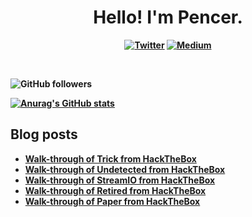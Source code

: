 <p>
  <h1 align="center"><b>Hello! I'm Pencer.</h1>
</p>
<p align="center">
 <a href="https://twitter.com/pencer_io"><img src="https://img.shields.io/badge/twitter-%231DA1F2.svg?&style=for-the-badge&logo=twitter&logoColor=white" alt="Twitter"  /></a>
 <a href="https://pencer.medium.com"><img src="https://img.shields.io/badge/medium-%2312100E.svg?&style=for-the-badge&logo=medium&logoColor=white" alt="Medium" /></a>
</p>
<br />

![GitHub followers](https://img.shields.io/github/followers/pencer-io?style=social)

[![Anurag's GitHub stats](https://github-readme-stats.vercel.app/api?username=pencer-io)](https://github.com/anuraghazra/github-readme-stats)

## Blog posts
<!-- BLOG-POST-LIST:START -->
- [Walk-through of Trick from HackTheBox](https://pencer.io/ctf/ctf-htb-trick-protected/)
- [Walk-through of Undetected from HackTheBox](https://pencer.io/ctf/ctf-htb-undetected/)
- [Walk-through of StreamIO from HackTheBox](https://pencer.io/ctf/ctf-htb-streamio-protected/)
- [Walk-through of Retired from HackTheBox](https://pencer.io/ctf/ctf-htb-retired-protected/)
- [Walk-through of Paper from HackTheBox](https://pencer.io/ctf/ctf-htb-paper/)
<!-- BLOG-POST-LIST:END -->
